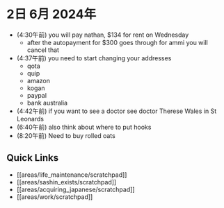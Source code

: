 # 2日 6月 2024年
- (4:30午前) you will pay nathan, $134 for rent on Wednesday
  - after the autopayment for $300 goes through for ammi you will cancel that
- (4:37午前) you need to start changing your addresses
  - qota
  - quip
  - amazon
  - kogan
  - paypal
  - bank australia
- (4:42午前) if you want to see a doctor see doctor Therese Wales in St Leonards
- (6:40午前) also think about where to put hooks
- (8:20午前) Need to buy rolled oats


  

 



## Quick Links
- [[areas/life_maintenance/scratchpad]]
- [[areas/sashin_exists/scratchpad]]
- [[areas/acquiring_japanese/scratchpad]]
- [[areas/work/scratchpad]]
